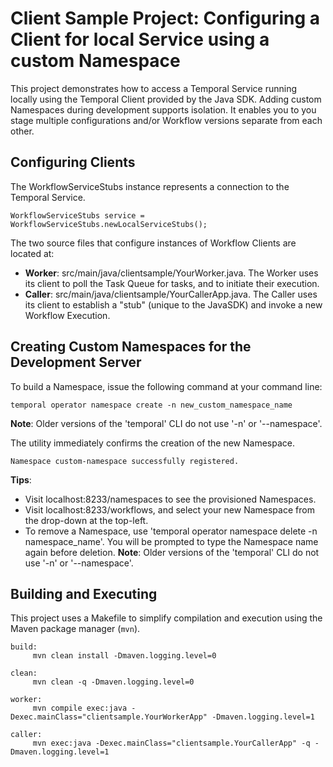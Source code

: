 # Client Sample Project: Configuring a Client for local Service using a custom Namespace

This project demonstrates how to access a Temporal Service running locally using the Temporal Client provided by the Java SDK.
Adding custom Namespaces during development supports isolation.
It enables you to you stage multiple configurations and/or Workflow versions separate from each other.

## Configuring Clients
The WorkflowServiceStubs instance represents a connection to the Temporal Service.

```
WorkflowServiceStubs service = WorkflowServiceStubs.newLocalServiceStubs();
```

The two source files that configure instances of  Workflow Clients are located at:

* **Worker**: src/main/java/clientsample/YourWorker.java.
  The Worker uses its client to poll the Task Queue for tasks, and to initiate their execution.
* **Caller**: src/main/java/clientsample/YourCallerApp.java.
  The Caller uses its client to establish a "stub" (unique to the JavaSDK) and invoke a new Workflow Execution. 

## Creating Custom Namespaces for the Development Server

To build a Namespace, issue the following command at your command line:

```
temporal operator namespace create -n new_custom_namespace_name
```

**Note**: Older versions of the 'temporal' CLI do not use '-n' or '--namespace'.

The utility immediately confirms the creation of the new Namespace.

```
Namespace custom-namespace successfully registered.
```

**Tips**:

* Visit localhost:8233/namespaces to see the provisioned Namespaces.
* Visit localhost:8233/workflows, and select your new Namespace from the drop-down at the top-left.
* To remove a Namespace, use 'temporal operator namespace delete -n namespace_name'. 
    You will be prompted to type the Namespace name again before deletion.
    **Note**: Older versions of the 'temporal' CLI do not use '-n' or '--namespace'.

## Building and Executing

This project uses a Makefile to simplify compilation and execution using the Maven package manager (`mvn`).

```
build:
     mvn clean install -Dmaven.logging.level=0

clean:
     mvn clean -q -Dmaven.logging.level=0

worker:
     mvn compile exec:java -Dexec.mainClass="clientsample.YourWorkerApp" -Dmaven.logging.level=1

caller:
     mvn exec:java -Dexec.mainClass="clientsample.YourCallerApp" -q -Dmaven.logging.level=1
```
